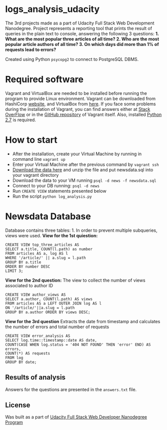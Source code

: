 # logs_analysis_udacity
The 3rd projects made as a part of Udacity Full Stack Web Development Nanodegree. Project represents a reporting tool that prints the result of queries in the plain text to console, answering the following 3 questions:
**1. What are the most popular three articles of all time? 
2. Who are the most popular article authors of all time? 
3. On which days did more than 1% of requests lead to errors?**

Created using Python `psycopg2` to connect to PostgreSQL DBMS.
# Required software
Vagrant and VirtualBox are needed to be installed before running the program to provide Linux environment. Vagrant can be downloaded from HashiCorp [website](https://www.vagrantup.com/), and VirtualBox from [here](https://www.virtualbox.org/). If you face some problems during the installation of Vagrant, you can find answers either at [Stack OverFlow](https://stackoverflow.com/search?q=vagrant) or in the [GitHub repository](https://github.com/hashicorp/vagrant) of Vagrant itself. 
Also, installed [Python 2.7](https://www.python.org/downloads/) is required. 
# How to start
* After the installation, create your Virtual Machine by running in command line 
    `vagrant up`
* Enter  your Virtual Machine after the previous command by 
`vagrant ssh`
* [Download the data here](https://d17h27t6h515a5.cloudfront.net/topher/2016/August/57b5f748_newsdata/newsdata.zip)
and unzip the file and put newsdata.sql into your vagrant directory
* Download the data to your VM running `psql -d news -f newsdata.sql`
* Connect to your DB running: 
 `psql -d news`
* Run `CREATE VIEW` statements presented below
* Run the script `python log_analysis.py`
# Newsdata Database 
Database contains three tables: 
1.
In order to prevent multiple subqueries, views were used.
**View for the 1st quiestion:**
```
CREATE VIEW top_three_articles AS 
SELECT a.title, COUNT(l.path) as number
FROM articles AS a, log AS l
WHERE '/article/' || a.slug = l.path
GROUP BY a.title
ORDER BY number DESC
LIMIT 3;
```
**View for the 2nd question:**
The view to collect the number of views associated to author ID
```
CREATE VIEW author_views AS
SELECT a.author, COUNT(l.path) AS views 
FROM articles AS a LEFT OUTER JOIN log AS l
ON '/article/'||a.slug = l.path
GROUP BY a.author ORDER BY views DESC;
```

**View for the 3rd question**
Extracts the date from timestamp and calculates the number of errors and total number of requests
```
CREATE VIEW error_analysis AS 
SELECT log.time::timestamp::date AS date, 
COUNT(CASE WHEN log.status = '404 NOT FOUND' THEN 'error' END) AS errors,
COUNT(*) AS requests 
FROM log 
GROUP BY date;
```
## Results of analysis
Answers for the questions are presented in the `answers.txt` file.

## License
Was built as a part of [Udacity Full Stack Web Developer Nanodegree Program](https://www.udacity.com/)
